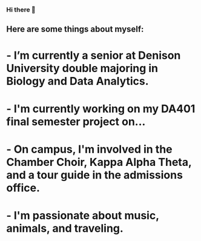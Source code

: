 ### Hi there 👋

## Here are some things about myself: 
# - I’m currently a senior at Denison University double majoring in Biology and Data Analytics.
# - I'm currently working on my DA401 final semester project on...
# - On campus, I'm involved in the Chamber Choir, Kappa Alpha Theta, and a tour guide in the admissions office.
# - I'm passionate about music, animals, and traveling.
